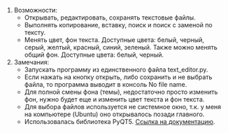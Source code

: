 1. Возможности:
   * Открывать, редактировать, сохранять текстовые файлы.
   * Выполнять копирование, вставку, поиск и поиск с заменой по тексту.
   * Менять цвет, фон текста. Доступные цвета: белый, черный, серый, желтый, красный, синий, зеленый. Также можно менять общий фон. Доступные цвета: белый, черный.
2. Замечания:
   * Запускать программу из единственного файла text_editor.py.
   * Если нажать на кнопку открыть, либо сохранить и не выбрать файла, то программа выводит в консоль No file name.
   * Для полной смены фона (темы), недостаточно просто изменить фон, нужно будет еще и изменить цвет текста и фон текста.
   * Для выбора файлов используется не системное окно, т.к. у меня на компьютере (Ubuntu) оно открывалось позади главного.
   * Использовалась библиотека PyQT5. [Ссылка на документацию](https://doc.qt.io/qtforpython/).
